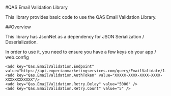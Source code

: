 #QAS Email Validation Library

This library provides basic code to use the QAS Email Validation Library.

##Overview

This library has JsonNet as a dependency for JSON Serialization / Deserialization.

In order to use it, you need to ensure you have a few keys ob your app / web.config

    
    <add key="Qas.EmailValidation.Endpoint" value="https://api.experianmarketingservices.com/query/EmailValidate/1.0/"/>
    <add key="Qas.EmailValidation.AuthToken" value="XXXXX-XXXX-XXXX-XXXX-XXXXXXXXXXXX"/>
    <add key="Qas.EmailValidation.Retry.Delay" value="5000" />
    <add key="Qas.EmailValidation.Retry.Count" value="5" />